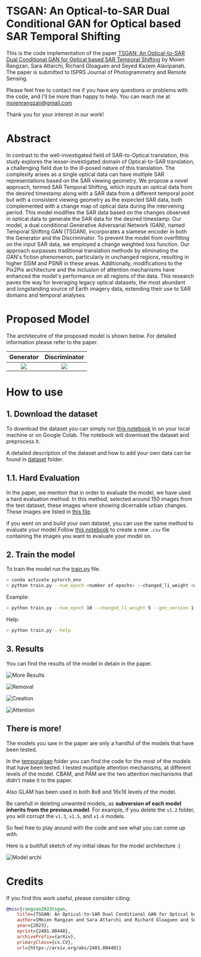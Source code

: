 # TSGAN: An Optical-to-SAR Dual Conditional GAN for Optical based SAR Temporal Shifting

This is the code implementation of the paper [TSGAN: An Optical-to-SAR Dual Conditional GAN for Optical based SAR Temporal Shifting](https://arxiv.org/abs/2401.00440) by Moien Rangzan, Sara Attarchi, Richard Gloaguen and Seyed Kazem Alavipanah. The paper is submitted to ISPRS Journal of Photogrammetry and Remote Sensing.

Please feel free to contact me if you have any questions or problems with the code, and I'll be more than happy to help. You can reach me at [moienrangzan@gmail.com](mailto:moienrangzan@gmail.com)   

Thank you for your interest in our work!

# Abstract
In contrast to the well-investigated field of SAR-to-Optical translation, this study explores the lesser-investigated domain of Optical-to-SAR translation, a challenging field due to the ill-posed nature of this translation. The complexity arises as a single optical data can have multiple SAR representations based on the SAR viewing geometry. We propose a novel approach, termed SAR Temporal Shifting, which inputs an optical data from the desired timestamp along with a SAR data from a different temporal point but with a consistent viewing geometry as the expected SAR data, both complemented with a change map of optical data during the intervening period. This model modifies the SAR data based on the changes observed in optical data to generate the SAR data for the desired timestamp. Our model, a dual conditional Generative Adversarial Network (GAN), named Temporal Shifting GAN (TSGAN), incorporates a siamese encoder in both the Generator and the Discriminator. To prevent the model from overfitting on the input SAR data, we employed a change weighted loss function. Our approach surpasses traditional translation methods by eliminating the GAN's fiction phenomenon, particularly in unchanged regions, resulting in higher SSIM and PSNR in these areas. Additionally, modifications to the Pix2Pix architecture and the inclusion of attention mechanisms have enhanced the model's performance on all regions of the data. This research paves the way for leveraging legacy optical datasets, the most abundant and longstanding source of Earth imagery data, extending their use to SAR domains and temporal analyses.


# Proposed Model
The architecutre of the proposed model is shown below. For detailed information please refer to the paper.

| Generator | Discriminator | 
| :---: | :---: |
| ![](readme_assests/generator.jpg) | ![](readme_assests/Discriminator.jpg) |


# How to use

## 1. Download the dataset
To download the dataset you can simply run [this notebook](./dataset/Dataset_creator.ipynb) in on your local machine or on Google Colab. The notebook will download the dataset and preprocess it.

A detailed description of the dataset and how to add your own data can be found in [dataset](./dataset/) folder.

## 1.1. Hard Evaluation
In the paper, we mention that in order to evaluate the model, we have used a hard evaluation method. In this method, selected around 150 images from the test dataset, these images where showing dicernable urban changes. These images are listed in [this file](.\changedetection\changed_pairs.csv). 

if you went on and build your own dataset, you can use the same method to evaluate your model.Follow [this notebook](./changedetection/tensor_cd.ipynb) to create a new `.csv` file containing the images you want to evaluate your model on.



## 2. Train the model
To train the model run the [train.py](./train.py) file. 

```bash
> conda activate pytorch_env
> python train.py --num_epoch <number of epochs> --changed_l1_weight <weight of the changed L1 loss> 
```

Example:
```bash 
> python train.py --num_epoch 10 --changed_l1_weight 5 --gen_version 1.3 --no_input_change_map 
```

Help:
```bash
> python train.py --help
```




## 3. Results
You can find the results of the model in detain in the paper. 

<!-- ![Results](readme_assests/example1.jpg) -->

![More Results](readme_assests/more_examples.jpg)


![Removal](readme_assests/removal%2000_00_00-00_00_30.gif)

![Creation](readme_assests/creation%2000_00_00-00_00_30.gif)

![Attention](readme_assests/att%2000_00_00-00_00_30.gif)


## There is more!
The models you saw in the paper are only a handful of the models that have been tested. 

In the [temporalgan](./temporalgan/) folder you can find the code for the most of the models that have been tested. I tested mupltiple attention mechanisms, at different levels of the model. CBAM, and PAM are the two attention mechanisms that didn't make it to the paper.

Also GLAM has been used in both 8x8 and 16x16 levels of the model.

Be carefull in deleting unwanted models, as **subversion of each model inherits from the previous model**. For example, if you delete the `v1.2` folder, you will corrupt the `v1.3`, `v1.5`, and `v1.6` models.

So feel free to play around with the code and see what you can come up with.

Here is a buitifull sketch of my initial ideas for the model architecture :)

![Model archi](readme_assests/model%20arch.png)


# Credits
If you find this work useful, please consider citing:

```bibtex
@misc{rangzan2023tsgan,
    title={TSGAN: An Optical-to-SAR Dual Conditional GAN for Optical based SAR Temporal Shifting}, 
    author={Moien Rangzan and Sara Attarchi and Richard Gloaguen and Seyed Kazem Alavipanah},
    year={2023},
    eprint={2401.00440},
    archivePrefix={arXiv},
    primaryClass={cs.CV},
    url={https://arxiv.org/abs/2401.00440}}

```
